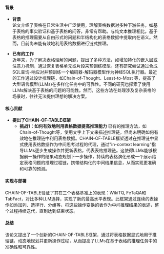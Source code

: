 #### 背景
- **背景**       
    论文介绍了表格在日常生活中广泛使用，理解表格数据对多种下游任务，如基于表格的事实验证和基于表格的问答，非常有帮助。与纯文本推理相比，基于表格的推理需要从自由形式的问题和半结构化的表格数据中提取内在语义。然而，目前尚未能有效地利用表格数据进行链式推理。

- **已有的工作**     
    近年来，为了解决表格理解的问题，提出了多种方法，如增加特化的嵌入层或注意力机制，通过恢复表格单元或片段来预训练模型。还有研究尝试通过合成SQL查询-响应对并预训练一个编码器-解码器模型作为神经SQL执行器。最近的工作通过设计推理链，如Chain-of-Thought、Least-to-Most 等，提高了大型语言模型(LLMs)在多样化任务中的可靠性。不同的研究也探索了使用LLMs解决基于表格的问题的可能性。然而，这些方法在处理涉及复杂表格的场景时，往往无法提供理想的解决方案。
 
#### 核心贡献
- **提出了CHAIN-OF-TABLE框架**
    - **挑战1：如何有效地利用表格数据提高推理能力**
        已有的推理方法，如Chain-of-Thought等，使用文字上下文来描述推理链，但尚未明确如何有效地在推理链中利用表格数据。CHAIN-OF-TABLE框架透过在推理链中显式使用表格数据作为中间思考过程的代理，通过"in-context learning"指导LLMs逐步生成操作并更新表格，代表表格推理链。这使得LLMs能够根据前一操作的结果动态规划下一步操作，持续的表格演化形成一个展示给定表格问题的推理过程链，携带结构化的中间结果信息，从而实现更准确和可靠的预测。

#### 实现与部署
CHAIN-OF-TABLE验证了其在三个表格基准上的表现：WikiTQ, FeTaQA和TabFact，对比多种LLM选择，实现了新的最高水平表现。此框架通过连续的表操作如添加列、选择行、分组等，将这些操作变换的表作为中间推理结果的表述，整个过程持续迭代，直到达到结束状态。

#### 总结
该论文提出了一个创新的CHAIN-OF-TABLE框架，通过将表格数据显式地用于推理链，动态地规划并更新操作过程，从而提高了LLMs在基于表格的推理任务中的准确性和可靠性。